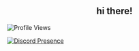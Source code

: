<h2 align="center">hi there!</h2>

![Profile Views](https://komarev.com/ghpvc/?username=seadhy)

[![Discord Presence](https://lanyard-profile-readme.vercel.app/api/1015584854383005696)](https://discord.com/users/1015584854383005696)
